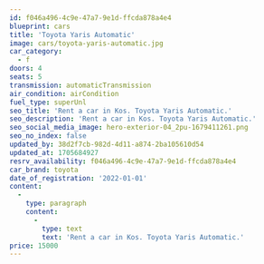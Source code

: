 ```yaml
---
id: f046a496-4c9e-47a7-9e1d-ffcda878a4e4
blueprint: cars
title: 'Toyota Yaris Automatic'
image: cars/toyota-yaris-automatic.jpg
car_category:
  - f
doors: 4
seats: 5
transmission: automaticTransmission
air_condition: airCondition
fuel_type: superUnl
seo_title: 'Rent a car in Kos. Toyota Yaris Automatic.'
seo_description: 'Rent a car in Kos. Toyota Yaris Automatic.'
seo_social_media_image: hero-exterior-04_2pu-1679411261.png
seo_no_index: false
updated_by: 38d2f7cb-982d-4d11-a874-2ba105610d54
updated_at: 1705684927
resrv_availability: f046a496-4c9e-47a7-9e1d-ffcda878a4e4
car_brand: toyota
date_of_registration: '2022-01-01'
content:
  -
    type: paragraph
    content:
      -
        type: text
        text: 'Rent a car in Kos. Toyota Yaris Automatic.'
price: 15000
---
```

